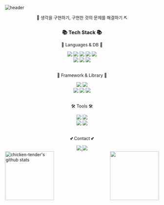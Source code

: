 ![header](https://capsule-render.vercel.app/api?type=wave&color=gradient&height=300&section=header&text=Welcome!!&fontSize=90)
<p align="center">
🦄 생각을 구현하기, 구현한 것의 문제를 해결하기 ⛏️
</p>
	<div align=center>
	<h3>📚 Tech Stack 📚</h3>
	<p>🐣 Languages & DB 🐣</p>
</div>
<div align="center">
	<img src="https://img.shields.io/badge/Java-1E8CBE?style=plastic&logo=Conda-Forge&logoColor=white" />
  <img src="https://img.shields.io/badge/Python-3776AB?style=plastic&logo=Python&logoColor=white">
	<img src="https://img.shields.io/badge/HTML5-E34F26?style=plastic&logo=HTML5&logoColor=white" />
	<img src="https://img.shields.io/badge/CSS3-1572B6?style=plastic&logo=CSS3&logoColor=white" />
	<img src="https://img.shields.io/badge/JavaScript-F7DF1E?style=plastic&logo=JavaScript&logoColor=white" />
  <br>
  <img src="https://img.shields.io/badge/Oracle%20SQL-F80000?style=plastic&logo=Oracle&logoColor=white" />
	<img src="https://img.shields.io/badge/MySQL-4479A1?style=plastic&logo=MySQL&logoColor=white" />
	<img src="https://img.shields.io/badge/Firebase-FFCA28?style=plastic&logo=Firebase&logoColor=white" />
</div>
<br>
<div align=center>
	<p>🛒 Framework & Library 🛒</p>
</div>
<div align="center">
  <img src="https://img.shields.io/badge/Spring-6DB33F?style=plastic&logo=Spring&logoColor=white">
  <img src="https://img.shields.io/badge/SpringBoot-6DB33F?style=plastic&logo=Spring Boot&logoColor=white">
  <br>
  <img src="https://img.shields.io/badge/Bootstrap-7952B3?style=plastic&logo=Bootstrap&logoColor=white">
  <img src="https://img.shields.io/badge/React-61DAFB?style=plastic&logo=React&logoColor=white">
  <img src="https://img.shields.io/badge/ReactNative-65ADF1?style=plastic&logo=React&logoColor=white">
</div>
<br>
<div align=center>
	<p>🛠 Tools 🛠</p>
</div>
<div align=center>
  <img src="https://img.shields.io/badge/IntelliJ-0027DE?style=plastic&logo=IntelliJIDEA&logoColor=white">
	<img src="https://img.shields.io/badge/Visual%20Studio%20Code-007ACC?style=plastic&logo=VisualStudioCode&logoColor=white" />
	<br>
	<img src="https://img.shields.io/badge/AWS-FF9900?style=plastic&logo=AmazonAWS&logoColor=white" />
	<img src="https://img.shields.io/badge/GitHub-181717?style=plastic&logo=GitHub&logoColor=white" />
</div>
<br>
<div align=center>
	<p>💕 Contact 💕</p>
</div>
<div align=center>
	<a href="https://tistory.com">
		<img src="https://img.shields.io/badge/Blog-EA3680?style=plastic&logo=Blogger&logoColor=white" />
	</a>
	<a href="mailto:ygm815@naver.com">
		<img src="https://img.shields.io/badge/Mail-000C7B?style=plastic&logo=Gmail&logoColor=white" />
	</a>
	<br>
</div>
<img align="left" style="height:160px" src="https://github-readme-stats.vercel.app/api?username=chicken-tender&show_icons=true&include_all_commits=true&theme=transparent&hide_border=true" alt="chicken-tender's github stats" /></a>
<img align="right" style="height:160px" src="https://github-readme-stats.vercel.app/api/top-langs/?username=chicken-tender&layout=compact&theme=transparent&hide_border=true" /></a> 
